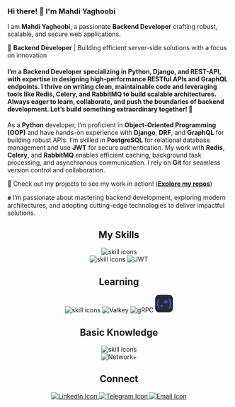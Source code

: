 ### Hi there! 👋 I'm Mahdi Yaghoobi
<p> I am <b>Mahdi Yaghoobi</b>, a passionate <b>Backend Developer</b> crafting robust, scalable, and secure web applications. </p>

🚀 **Backend Developer** | Building efficient server-side solutions with a focus on innovation

#### I’m a Backend Developer specializing in **Python**, **Django**, and **REST-API**, with expertise in designing high-performance **RESTful APIs** and **GraphQL** endpoints. I thrive on writing clean, maintainable code and leveraging tools like **Redis**, **Celery**, and **RabbitMQ** to build scalable architectures. Always eager to learn, collaborate, and push the boundaries of backend development. Let’s build something extraordinary together! 🚀

As a **Python** developer, I’m proficient in **Object-Oriented Programming (OOP)** and have hands-on experience with **Django**, **DRF**, and **GraphQL** for building robust APIs. I’m skilled in **PostgreSQL** for relational database management and use **JWT** for secure authentication. My work with **Redis**, **Celery**, and **RabbitMQ** enables efficient caching, background task processing, and asynchronous communication. I rely on **Git** for seamless version control and collaboration.

**🎇** Check out my projects to see my work in action! ([**Explore my repos**](https://github.com/yourusername?tab=repositories))

**✊** I’m passionate about mastering backend development, exploring modern architectures, and adopting cutting-edge technologies to deliver impactful solutions.

<div align="center">
  <h2 align="center">My Skills</h2>
  <p align="center">
    <img alt="skill icons" src="https://skillicons.dev/icons?i=python,django,postgresql,redis,celery&perline=5&theme=dark" /><br>
    <img alt="skill icons" src="https://skillicons.dev/icons?i=rabbitmq,git,graphql&perline=3&theme=dark" />
    <img alt="JWT" src="https://jwt.io/img/pic_logo.svg" width="40" height="40" />
  </p>
</div>

<div align="center">
  <h2 align="center">Learning</h2>
  <p align="center">
    <img alt="skill icons" src="https://skillicons.dev/icons?i=docker&perline=1&theme=dark" /> 
    <img alt="Valkey" src="https://avatars.githubusercontent.com/u/164458127?s=200&v=4" width="40" height="40" />
    <img alt="gRPC" src="https://grpc.io/img/logos/grpc-logo.png"  height="40" />
    <img alt="Regex" src="https://github.com/tandpfun/skill-icons/blob/main/icons/Regex-Dark.svg" width="40" height="40"/>
  </p>
</div>

<div align="center">
  <h2 align="center">Basic Knowledge</h2>
  <p align="center">
    <img alt="skill icons" src="https://skillicons.dev/icons?i=python,html,css&perline=3&theme=dark" /><br>
    <img alt="Network+" src="https://encrypted-tbn0.gstatic.com/images?q=tbn:ANd9GcQmVbB-5R40AmAo91l3ji-ShAJGgb1mD_iGgA&s" width="40" height="40" />
  </p>
</div>

<div align="center">
  <h2 align="center">Connect</h2>
  <p align="center">
    <a href="https://www.linkedin.com/in/mahdi-y1382/" target="_blank" rel="noopener noreferrer">
      <img alt="LinkedIn Icon" src="https://skillicons.dev/icons?i=linkedin&theme=dark" />
    </a>
    <a href="https://t.me/baba_eyval" target="_blank" rel="noopener noreferrer">
      <img alt="Telegram Icon" src="https://user-images.githubusercontent.com/49933115/139837223-bf23d3a9-4638-4e17-994a-ac8678d5f517.png" width="50" height="50" />
    </a>
    <a href="mailto:mahdi.jacobian@gmail.com" target="_blank" rel="noopener noreferrer">
      <img alt="Email Icon" src="https://skillicons.dev/icons?i=gmail&theme=dark" />
    </a>
  </p>
</div>
